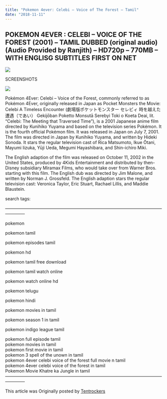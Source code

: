 ```yaml
---
title: "Pokemon 4ever: Celebi – Voice of The Forest – Tamil"
date: "2018-11-11"
---
```


## POKEMON 4EVER : CELEBI – VOICE OF THE FOREST (2001) – TAMIL DUBBED (original audio) (Audio Provided by Ranjith) – HD720p – 770MB – WITH ENGLISG SUBTITLES FIRST ON NET

[![](https://4.bp.blogspot.com/-eEAj0yrsfFY/W-gcqOXI7PI/AAAAAAAAAYU/_Y4_B2QNT90ZSJwh4_ZQjuEhKStknKafQCLcBGAs/s320/POKEMON%2BMOVIE%2B4.jpg)](https://4.bp.blogspot.com/-eEAj0yrsfFY/W-gcqOXI7PI/AAAAAAAAAYU/_Y4_B2QNT90ZSJwh4_ZQjuEhKStknKafQCLcBGAs/s1600/POKEMON%2BMOVIE%2B4.jpg)

SCREENSHOTS

[![](https://3.bp.blogspot.com/-BQdV_OOoGT8/W-hhzZqh7NI/AAAAAAAAAYk/iGGiCNhjijQSumhp7RB5ZRi3P_VrUUgBQCLcBGAs/s320/POKEMON%2B4%2BMOVIE.mp4_splash.jpg)](https://3.bp.blogspot.com/-BQdV_OOoGT8/W-hhzZqh7NI/AAAAAAAAAYk/iGGiCNhjijQSumhp7RB5ZRi3P_VrUUgBQCLcBGAs/s1600/POKEMON%2B4%2BMOVIE.mp4_splash.jpg)

Pokémon 4Ever: Celebi – Voice of the Forest, commonly referred to as Pokémon 4Ever, originally released in Japan as Pocket Monsters the Movie: Celebi A Timeless Encounter (劇場版ポケットモンスター セレビィ 時を越えた遭遇（であい） Gekijōban Poketto Monsutā Serebyi Toki o Koeta Deai, lit. “Celebi: The Meeting that Traversed Time”), is a 2001 Japanese anime film directed by Kunihiko Yuyama and based on the television series Pokémon. It is the fourth official Pokémon film. It was released in Japan on July 7, 2001. The film was directed in Japan by Kunihiko Yuyama, and written by Hideki Sonoda. It stars the regular television cast of Rica Matsumoto, Ikue Ōtani, Mayumi Iizuka, Yūji Ueda, Megumi Hayashibara, and Shin-ichiro Miki.

The English adaption of the film was released on October 11, 2002 in the United States, produced by 4Kids Entertainment and distributed by then-Disney subsidiary Miramax Films, who would take over from Warner Bros. starting with this film. The English dub was directed by Jim Malone, and written by Norman J. Grossfeld. The English adaption stars the regular television cast: Veronica Taylor, Eric Stuart, Rachael Lillis, and Maddie Blaustein.

search tags:

————————————————————————————————————————–

pokemon

pokemon tamil

pokemon episodes tamil

pokemon hd

pokemon tamil free download

pokemon tamil watch online

pokemon watch online hd

pokemon telugu

pokemon hindi

pokemon movies in tamil

pokemon season 1 in tamil

pokemon indigo league tamil

pokemon full episode tamil  
pokemon movies in tamil  
pokemon first movie in tamil  
pokemon 3 spell of the unown in tamil  
pokemon 4ever celebi voice of the forest full movie n tamil  
pokemon 4ever celebi voice of the forest in tamil  
Pokemon Movie Khatre ka Jungle in tamil  
————————————————————————————————————————–

This article was Originally posted by [Tentrockers](https://tentrockers.blogspot.com/)
